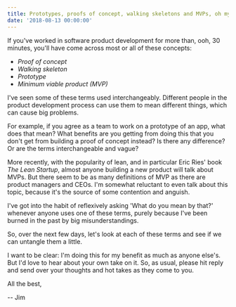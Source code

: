 ```yaml
---
title: Prototypes, proofs of concept, walking skeletons and MVPs, oh my!
date: '2018-08-13 00:00:00'
---
```


If you've worked in software product development for more than, ooh, 30 minutes, you'll have come across most or all of these concepts:

* _Proof of concept_
* _Walking skeleton_
* _Prototype_
* _Minimum viable product (MVP)_

I've seen some of these terms used interchangeably. Different people in the product development process can use them to mean different things, which can cause big problems.

For example, if you agree as a team to work on a prototype of an app, what does that mean? What benefits are you getting from doing this that you don't get from building a proof of concept instead? Is there any difference? Or are the terms interchangeable and vague?

More recently, with the popularity of lean, and in particular Eric Ries' book _The Lean Startup_, almost anyone building a new product will talk about MVPs. But there seem to be as many definitions of MVP as there are product managers and CEOs. I'm somewhat reluctant to even talk about this topic, because it's the source of some contention and anguish.

I've got into the habit of reflexively asking 'What do you mean by that?' whenever anyone uses one of these terms, purely because I've been burned in the past by big misunderstandings.

So, over the next few days, let's look at each of these terms and see if we can untangle them a little.

I want to be clear: I'm doing this for my benefit as much as anyone else's. But I'd love to hear about your own take on it. So, as usual, please hit reply and send over your thoughts and hot takes as they come to you.

All the best,

-- Jim
